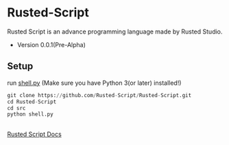 # Rusted-Script
Rusted Script is an advance programming language made by Rusted Studio.

- Version 0.0.1(Pre-Alpha)

## Setup
run [shell.py](https://github.com/Rusted-Script/Rusted-Script/blob/master/src/shell.py) (Make sure you have Python 3(or later) installed!)
```py
git clone https://github.com/Rusted-Script/Rusted-Script.git
cd Rusted-Script
cd src
python shell.py
```

##
[Rusted Script Docs](https://github.com/Rusted-Script/Docs)
